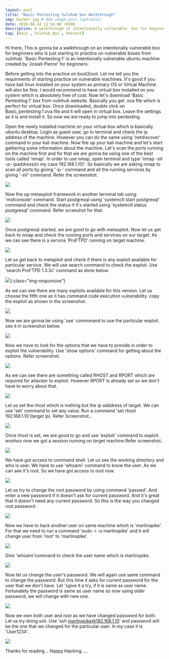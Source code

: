 ```yaml
---
layout: post
title: "Basic Pentesting Vulnhub box Walkthrough"
img: hacker.jpg # Add image post (optional)
date: 2018-08-24 12:54:00 +0300
description: A walkthrough of intentionally vulnerable  box for beginners. # Add post description (optional)
tag: [Hack , Vulnhub_Box , Pentest]
---
```

Hi there, This is gonna be a walkthrough on an intentionally vulnerable box for beginners who is just starting to practice on vulnerable boxes from vulnhub. 'Basic Pentesting:1' is an intentionally vulnerable ubuntu machine created by 'Josiah Pierce' for beginners. 

Before getting into the practice on boot2root. Let me tell you the requirments of starting practice on vulnerable machines. It's good if you have kali linux installed on your system as primary OS or Virtual Machine will also be fine. I would recommend to have virtual box installed on you system which is absolutely free of cost. Now let's download 'Basic Pentesting:1' box from vulnhub website. Basically you get .ova file which is perfect for virtual box. Once downloaded, double click on Basic_pentesting:1.ova file and it will open in virtual box. Leave the settings as it is and install it. So now we are ready to jump into pentesting.

Open the newly installed machine on your virtual box which is basically ubuntu desktop. Login  as guest user, go to terminal and check the ip address of the machine. However you can do the same using 'netdiscover' command in your kali machine. Now fire up your kali machine and let's start gathering some information about the machine. Let's scan the ports running on the machine first and for that we are gonna be using one of the best tools called 'nmap'. In order to use nmap, open terminal and type 'nmap -sV -p- ipaddress(in my case 192.168.1.10)'. So basically we are asking nmap to scan all ports by giving '-p-' command and all the running services by giving '-sV' command. Refer the screenshot.

![](/assets/img/vulnhub_box/Basic_Pentesting-1/1.png)

Now fire up metasploit framework in another terminal tab using 'msfconsole' command. Start postgresql using 'systemctl start postgresql' command and check the status if it's started using 'systemctl status postgresql' command. Refer screeshot for that.

![](/assets/img/vulnhub_box/Basic_Pentesting-1/2.png)

Once postgresql started, we are good to go with metasploit. Now let us get back to nmap and check the running ports and services on our target. As we can see there is a service 'ProFTPD' running on target machine. 

![](/assets/img/vulnhub_box/Basic_Pentesting-1/3.png)

Let us get back to metaploit and check if there is any exploit available for particular service. We will use search command to check the exploit. Use 'search ProFTPD 1.3.3c' command as done below.

![](/assets/img/vulnhub_box/Basic_Pentesting-1/4.png){:class="img-responsive"}

As we can see there are many exploits available for this version. Let us choose the fifth one as it has command code execution vulnerability. copy the exploit as shown in the screenshot.

![](/assets/img/vulnhub_box/Basic_Pentesting-1/5.png)

Now we are gonna be using 'use' commmand to use the particular exploit. see it in screenshot below.

![](/assets/img/vulnhub_box/Basic_Pentesting-1/6.png)

Now we have to look for the options that we have to provide in order to exploit the vulnerability. Use 'show options' command for getting about the options. Refer screenshot.

![](/assets/img/vulnhub_box/Basic_Pentesting-1/7.png)

As we can see there are something called RHOST and RPORT which are required for attacker to exploit. However RPORT is already set so we don't have to worry about that. 

![](/assets/img/vulnhub_box/Basic_Pentesting-1/8.png)


Let us set the rhost which is nothing but the ip adddress of target. We can use 'set' command to set any value. Run a command 'set rhost 192.168.1.10'(target ip). Refer Screenshot...

![](/assets/img/vulnhub_box/Basic_Pentesting-1/9.png)

Once rhost is set, we are good to go and use 'exploit' command to exploit. woohoo now we got a session running on target machine.Refer screenshot..

![](/assets/img/vulnhub_box/Basic_Pentesting-1/10.png)

We have got access to command shell. Let us see the working directory and who is user. We have to use 'whoami' command to know the user. As we can see it's root. So we have got access to root now.

![](/assets/img/vulnhub_box/Basic_Pentesting-1/12.png)

Let us try to change the root password by using command 'passwd'. And enter a new password if it doesn't ask for current password. And it's great that it doesn't need any current password. So this is the way you changed root password.

![](/assets/img/vulnhub_box/Basic_Pentesting-1/14.png) 
 
 Now we have to hack another user on same machine which is 'marlinspike'. For that we need to run a command 'sudo -i -u marlinspike' and it will change user from 'root' to 'marlinspike'.
 
 ![](/assets/img/vulnhub_box/Basic_Pentesting-1/15.png)
 
 Give 'whoami'command to check the user name which is marlinspike.
 
 ![](/assets/img/vulnhub_box/Basic_Pentesting-1/16.png)
 
 Now let us change the user's password. We will again use same command to change the password. But this time it asks for current password for the user that we don't have. Let 'sgive it a try, if it is same as user name. Fortunately the password is same as user name so now using older password, we will change with new one. 
 
 ![](/assets/img/vulnhub_box/Basic_Pentesting-1/17.png)
 
 Now we own both user and root as we have changed password for both. Let us try doing ssh. Use 'ssh marlinspike@192.168.1.10' and password will be the one that we changed for the particular user. In my case it is 'User1234'.
 
 ![](/assets/img/vulnhub_box/Basic_Pentesting-1/18.png)
 
 Thanks for reading... Happy Hacking.....

